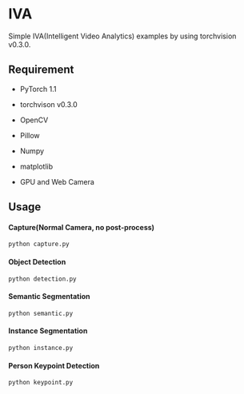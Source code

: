# IVA
Simple IVA(Intelligent Video Analytics) examples by using torchvision v0.3.0.

## Requirement
* PyTorch 1.1
* torchvison v0.3.0
* OpenCV
* Pillow
* Numpy
* matplotlib

* GPU and Web Camera

## Usage
#### Capture(Normal Camera, no post-process)
`python capture.py`
#### Object Detection
`python detection.py`
#### Semantic Segmentation
`python semantic.py`
#### Instance Segmentation
`python instance.py`
#### Person Keypoint Detection
`python keypoint.py`
